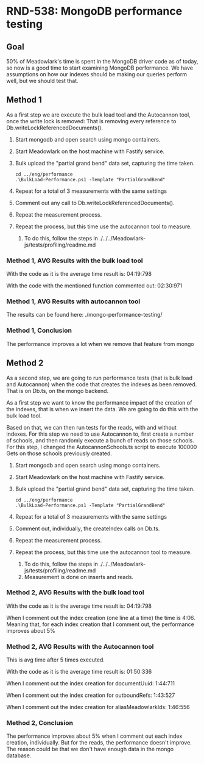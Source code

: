 # RND-538: MongoDB performance testing

## Goal

50% of Meadowlark's time is spent in the MongoDB driver code as of today, so now
is a good time to start examining MongoDB performance. We have assumptions on how
our indexes should be making our queries perform well, but we should test that.

## Method 1

As a first step we are execute the bulk load tool and the Autocannon tool, once the write lock is removed:
That is removing every reference to Db.writeLockReferencedDocuments().

1. Start mongodb and open search using mongo containers.

2. Start Meadowlark on the host machine with Fastify service.

3. Bulk upload the "partial grand bend" data set, capturing the time taken.

   ```pwsh
   cd ../eng/performance
   .\BulkLoad-Performance.ps1 -Template "PartialGrandBend"
   ```

4. Repeat for a total of 3 measurements with the same settings

5. Comment out any call to Db.writeLockReferencedDocuments().

6. Repeat the measurement process.

7. Repeat the process, but this time use the autocannon tool to measure.
   1. To do this, follow the steps in ./../../Meadowlark-js/tests/profiling/readme.md

### Method 1, AVG Results with the bulk load tool

With the code as it is the average time result is: 04:19:798

With the code with the mentioned function commented out: 02:30:971

### Method 1, AVG Results with autocannon tool

The results can be found here: ./mongo-performance-testing/

### Method 1, Conclusion

The performance improves a lot when we remove that feature from mongo

## Method 2

As a second step, we are going to run performance tests (that is bulk load and Autocannon)
when the code that creates the indexes as been removed. That is on Db.ts, on the mongo backend.

As a first step we want to know the performance impact of the creation of the indexes, that is when we insert the data.
We are going to do this with the bulk load tool.

Based on that, we can then run tests for the reads, with and without indexes. For this step we need to use Autocannon to,
first create a number of schools, and then randomly execute a bunch of reads on those schools.
For this step, I changed the AutocannonSchools.ts script to execute 100000 Gets on those schools previously created.

1. Start mongodb and open search using mongo containers.

2. Start Meadowlark on the host machine with Fastify service.

3. Bulk upload the "partial grand bend" data set, capturing the time taken.

   ```pwsh
   cd ../eng/performance
   .\BulkLoad-Performance.ps1 -Template "PartialGrandBend"
   ```

4. Repeat for a total of 3 measurements with the same settings

5. Comment out, individually, the createIndex calls on Db.ts.

6. Repeat the measurement process.

7. Repeat the process, but this time use the autocannon tool to measure.
   1. To do this, follow the steps in ./../../Meadowlark-js/tests/profiling/readme.md
   2. Measurement is done on inserts and reads.

### Method 2, AVG Results with the bulk load tool

With the code as it is the average time result is: 04:19:798

When I comment out the index creation (one line at a time) the time is 4:06. Meaning that, for each index creation
that I comment out, the performance improves about 5%

### Method 2, AVG Results with the Autocannon tool

This is avg time after 5 times executed.

With the code as it is the average time result is: 01:50:336

When I comment out the index creation for documentUuid: 1:44:711

When I comment out the index creation for outboundRefs: 1:43:527

When I comment out the index creation for aliasMeadowlarkIds: 1:46:556

### Method 2, Conclusion

The performance improves about 5% when I comment out each index creation, individually. But for the reads, the performance
doesn't improve. The reason could be that we don't have enough data in the mongo database.
